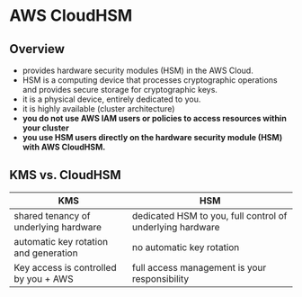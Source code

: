 # AWS CloudHSM

## Overview 

- provides hardware security modules (HSM) in the AWS Cloud.
- HSM is a computing device that processes cryptographic operations and provides secure storage for cryptographic keys.
- it is a physical device, entirely dedicated to you.
- it is highly available (cluster architecture)
- **you do not use AWS IAM users or policies to access resources within your cluster**
- **you use HSM users directly on the hardware security module (HSM) with AWS CloudHSM.**

## KMS vs. CloudHSM

| KMS                                   | HSM                                                       |
|---------------------------------------|-----------------------------------------------------------|
| shared tenancy of underlying hardware | dedicated HSM to you, full control of underlying hardware |
| automatic key rotation and generation | no automatic key rotation                                 |
| Key access is controlled by you + AWS | full access management is your responsibility             |